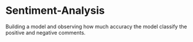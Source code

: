 # Sentiment-Analysis
Building a model and observing how much accuracy the model classify the positive and negative comments.
